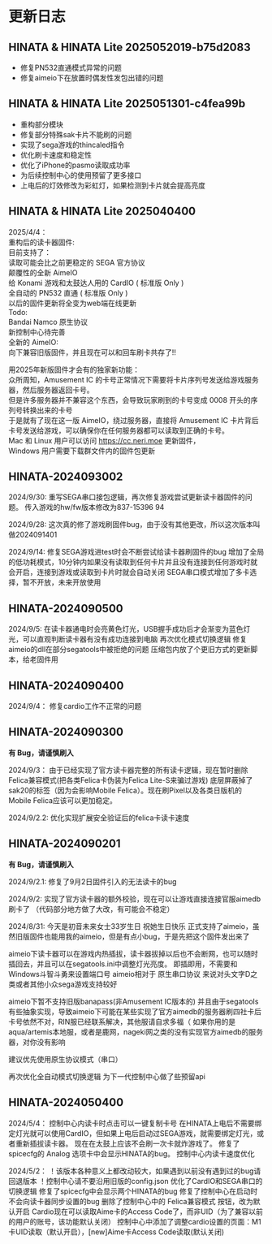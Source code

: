 # 更新日志
## HINATA & HINATA Lite 2025052019-b75d2083
* 修复PN532直通模式异常的问题
* 修复aimeio下在放置时偶发性发包出错的问题

## HINATA & HINATA Lite 2025051301-c4fea99b

* 重构部分模块
* 修复部分特殊sak卡片不能刷的问题
* 实现了sega游戏的thincaled指令
* 优化刷卡速度和稳定性
* 优化了iPhone的pasmo读取成功率
* 为后续控制中心的使用预留了更多接口
* 上电后的灯效修改为彩虹灯，如果检测到卡片就会提高亮度


## HINATA & HINATA Lite 2025040400

2025/4/4：  
重构后的读卡器固件:  
目前支持了：  
读取可能会比之前更稳定的 SEGA 官方协议  
颠覆性的全新 AimeIO  
给 Konami 游戏和太鼓达人用的 CardIO ( 标准版 Only )  
全自动的 PN532 直通 ( 标准版 Only )  
以后的固件更新将全变为web端在线更新  
Todo:  
Bandai Namco 原生协议  
新控制中心待完善  
全新的 AimeIO:  
向下兼容旧版固件，并且现在可以和回车刷卡共存了!!  

用2025年新版固件才会有的独家新功能：  
众所周知，Amusement IC 的卡号正常情况下需要将卡片序列号发送给游戏服务器，然后服务器返回卡号。  
但是许多服务器并不兼容这个东西，会导致玩家刷到的卡号变成 0008 开头的序列号转换出来的卡号   
于是就有了现在这一版 AimeIO，绕过服务器，直接将 Amusement IC 卡片背后卡号发送给游戏，可以确保你在任何服务器都可以读取到正确的卡号。  
Mac 和 Linux 用户可以访问 https://cc.neri.moe 更新固件，  
Windows 用户需要下载群文件内的固件包更新  


## HINATA-2024093002

2024/9/30:
重写SEGA串口接包逻辑，再次修复游戏尝试更新读卡器固件的问题。
传入游戏的hw/fw版本修改为837-15396 94

2024/9/28:
这次真的修了游戏刷固件bug，由于没有其他更改，所以这次版本叫做2024091401

2024/9/14:
修复SEGA游戏进test时会不断尝试给读卡器刷固件的bug
增加了全局的低功耗模式，10分钟内如果没有读取到任何卡片并且没有连接到任何游戏时就会开启，连接到游戏或读取到卡片时就会自动关闭
SEGA串口模式增加了多卡选择，暂不开放，未来开放使用

## HINATA-2024090500

2024/9/5:
在读卡器通电时会亮黄色灯光，USB握手成功后才会渐变为蓝色灯光，可以直观判断读卡器有没有成功连接到电脑
再次优化模式切换逻辑
修复aimeio的dll在部分segatools中被拒绝的问题
压缩包内放了个更旧方式的更新脚本，给老固件用

## HINATA-2024090400

2024/9/4：
修复cardio工作不正常的问题

## HINATA-2024090300

**有 Bug，请谨慎刷入**

2024/9/3：
由于已经实现了官方读卡器完整的所有读卡逻辑，现在暂时删除Felica兼容模式(把各类Felica卡伪装为Felica Lite-S来骗过游戏)
底层屏蔽掉了sak20的标签（因为会影响Mobile Felica）。现在刷Pixel以及各类日版机的Mobile Felica应该可以更加稳定。

2024/9/2.2:
优化实现扩展安全验证后的felica卡读卡速度

## HINATA-2024090201

**有 Bug，请谨慎刷入**

2024/9/2.1:
修复了9月2日固件引入的无法读卡的bug

2024/9/2:
实现了官方读卡器的额外校验，现在可以让游戏直接连接官服aimedb刷卡了
（代码部分地方做了大改，有可能会不稳定）

2024/8/31:
今天是初音未来女士33岁生日 祝她生日快乐
正式支持了aimeio，虽然旧版固件也能用我的aimeio，但是有点小bug，于是先把这个固件发出来了

aimeio下读卡器可以在游戏内热插拔，读卡器拔掉以后也不会断网，也可以随时插回去，并且可以在segatools.ini中调整灯光亮度。
即插即用，不需要和Windows斗智斗勇来设置端口号
aimeio相对于 原生串口协议 来说对头文字D之类或者其他小众sega游戏支持较好

aimeio下暂不支持旧版banapass(非Amusement IC版本的)
并且由于segatools有些抽象实现，导致aimeio下可能在某些实现了官方aimedb的服务器刷四社卡后卡号依然不对，RIN服已经联系解决，其他服请自求多福（
如果你用的是aqua/artemis本地服，或者是鹿网，nageki网之类的没有实现官方aimedb的服务器，对你没有影响

建议优先使用原生协议模式（串口）

再次优化全自动模式切换逻辑
为下一代控制中心做了些预留api

## HINATA-2024050400

2024/5/4：
控制中心内读卡时点击可以一键复制卡号
在HINATA上电后不需要绑定灯光就可以使用CardIO，但如果上电后启动过SEGA游戏，就需要绑定灯光，或者重新插拔读卡器。
现在在太鼓上应该不会刷一次卡就炸游戏了。
修复了spicecfg的 Analog 选项卡中会显示HINATA的bug。
控制中心内读卡速度优化

2024/5/2：
！该版本各种意义上都改动较大，如果遇到以前没有遇到过的bug请回退版本
！控制中心请不要沿用旧版的config.json
优化了CardIO和SEGA串口的切换逻辑
修复了spicecfg中会显示两个HINATA的bug
修复了控制中心在启动时不会向读卡器同步设置的bug
删除了控制中心中的 Felica兼容模式 按钮，改为默认开启
Cardio现在可以读取Aime卡的Access Code了，而非UID（为了兼容以前的用户的账号，该功能默认关闭）
控制中心中添加了调整cardio设置的页面：M1卡UID读取（默认开启），[new]Aime卡Access Code读取(默认关闭)
